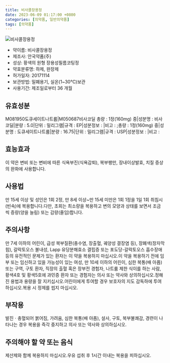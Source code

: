 ```yaml
---
title: 비사콜장용정
date: 2023-06-09 01:17:00 +0800
categories: [의약품, 일반의약품]
tags: [의약품]
---
```

![비사콜장용정](https://nedrug.mfds.go.kr/pbp/cmn/itemImageDownload/151671426051700107)

- 약이름: 비사콜장용정
- 제조사: 안국약품(주)
- 성상: 황색의 원형 장용성필름코팅정
- 약효분류명: 하제, 완장제
- 허가일자: 20171114
- 보관방법: 밀폐용기, 실온(1~30℃)보관
- 사용기간: 제조일로부터 36 개월
## 유효성분
M081950도큐세이트나트륨|M050687비사코딜
총량 : 1정(160mg) 중|성분명 : 비사코딜|분량 : 5.0|단위 : 밀리그램|규격 : EP|성분정보 : |비고 : ;총량 : 1정(160mg) 중|성분명 : 도큐세이트나트륨|분량 : 16.75|단위 : 밀리그램|규격 : USP|성분정보 : |비고 :
## 효능효과
이 약은 변비 또는 변비에 따른 식욕부진(식욕감퇴), 복부팽만, 장내이상발효, 치질 증상의 완화에 사용합니다.
## 사용법
만 15세 이상 및 성인은 1회 2정, 만 8세 이상~만 15세 미만은 1회 1정을 1일 1회 취침시(빈속)에 복용합니다.다만, 초회는 최소량을 복용하고 변의 모양과 상태를 보면서 조금씩 증량(양을 늘림) 또는 감량(줄임)합니다.
## 주의사항
만 7세 이하의 어린이, 급성 복부질환(충수염, 장출혈, 궤양성 결장염 등), 장폐색(창자막힘), 갈락토오스 불내성, Lapp 유당분해효소 결핍증 또는 포도당-갈락토오스 흡수장애 등의 유전적인 문제가 있는 환자는 이 약을 복용하지 마십시오.이 약을 복용하기 전에 임부 또는 임신하고 있을 가능성이 있는 여성, 만 10세 이하의 어린이, 심한 복통(배 아픔) 또는 구역, 구토 환자, 직장의 출혈 혹은 장부전 경험자, 나트륨 제한 식이를 하는 사람, 황색4호 및 황색5호에 과민증 환자 또는 경험자는 의사 또는 약사와 상의하십시오.정해진 용법과 용량을 잘 지키십시오.어린이에게 투여할 경우 보호자의 지도 감독하에 투여하십시오.복용 시 정제를 씹지 마십시오.
## 부작용
발진ㆍ충혈되어 붉어짐, 가려움, 심한 복통(배 아픔), 설사, 구토, 복부불쾌감, 경련이 나타나는 경우 복용을 즉각 중지하고 의사 또는 약사와 상의하십시오.
## 주의해야 할 약 또는 음식
제산제와 함께 복용하지 마십시오.우유 섭취 후 1시간 이내는 복용을 피하십시오.
